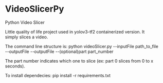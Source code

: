 # VideoSlicerPy
Python Video Slicer

Little quality of life project used in yolov3-tf2 containerized version. It simply slices a video.

The command line structure is:  python videoSlicer.py --inputFile path_to_file --outputFile --outputFile --(optional)part part_number

The part number indicates which one to slice (ex: part 0 slices from 0 to x seconds).

To install dependecies: pip install -r requirements.txt
